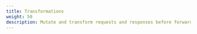 ```yaml
---
title: Transformations
weight: 50
description: Mutate and transform requests and responses before forwarding them to the destination. 
---
```


